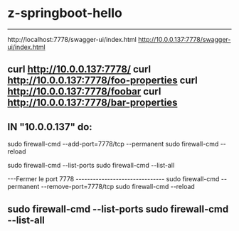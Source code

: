 # z-springboot-hello
-----------------------------------------------------
http://localhost:7778/swagger-ui/index.html
http://10.0.0.137:7778/swagger-ui/index.html

curl http://10.0.0.137:7778/
curl http://10.0.0.137:7778/foo-properties
curl http://10.0.0.137:7778/foobar
curl http://10.0.0.137:7778/bar-properties
-----------------------------------------------------
IN "10.0.0.137" do:
-----------------------------------------------------
sudo firewall-cmd --add-port=7778/tcp --permanent
sudo firewall-cmd --reload

sudo firewall-cmd --list-ports
sudo firewall-cmd --list-all

---Fermer le port 7778 -------------------------------
sudo firewall-cmd --permanent --remove-port=7778/tcp
sudo firewall-cmd --reload

sudo firewall-cmd --list-ports
sudo firewall-cmd --list-all
-----------------------------------------------------
